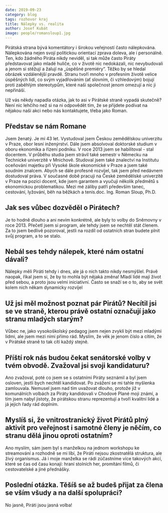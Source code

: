 ```yaml
---
date: 2019-09-23
category: blog
tags: rozhovor kraj 
title: Nálepky vs. realita
author: Josef Kubát
image: people/romansloup1.jpg
---
```


Pirátská strana bývá komentátory i širokou veřejností často nálepkována. Nálepkována nejen svojí politickou orientací zprava doleva, ale i personálně. Ten, kdo žádného Piráta nikdy neviděl, si tak může často Piráty představovat jako mladé huliče, co v životě nic nedokázali, nic nevybudovali a jenom si stěžují a žalují na „úspěšné premiéry“. Těžko by se hledal obrázek vzdálenější pravdě. Stranu tvoří mnoho v profesním životě velice úspěšných lidí, co svým vyjadřováním (ať slovním, či vzhledovým) bojují proti zaběhlým stereotypům, které naši společnost jenom omezují a nic ji nepřináší.

Už vás někdy napadla otázka, jak to asi v Pirátské straně vypadá skutečně? Není nic lehčího než si na ni odpovědět tím, že se přijdete podívat na nějakou naši akci nebo nás kontaktujete, třeba jako Roman.

## Představ se nám Romane
Jsem ženatý. Je mi 43 let. Vystudoval jsem Českou zemědělskou univerzitu v Praze, obor lesní inženýrství. Dále jsem absolvoval doktorské studium v oboru ekonomika a řízení podniku. V roce 2013 jsem se habilitoval - stal docentem. V průběhu studia jsem strávil také semestr v Německu na Technické univerzitě v Mnichově. Studoval jsem také znalectví na Institutu oceňování majetku při Vysoké škole ekonomické v Praze a jsem také soudním znalcem. Abych se dále profesně rozvíjel, tak jsem před nedávnem dostudoval práva. V současné době pracuji na České zemědělské univerzitě v Praze na pozici docent, kde jsem garantem a vyučuji několik předmětů s ekonomickou problematikou. Mezi mé záliby patří především tanec, cestování, lyžování, běh na běžkách a tenis.doc. Ing. Roman Sloup, Ph.D.

## Jak ses vůbec dozvěděl o Pirátech?
Je to hodně dlouho a ani nevím konkrétně, ale byly to volby do Sněmovny v roce 2013. Přečetl jsem si program, ale tehdy jsem se nechtěl stát členem. Za to jsem bedlivě pozoroval, jestli na rozdíl od ostatních stran budete plnit svůj program, a to se stalo.

## Nebál ses tehdy nálepek, které nám ostatní dávali?
Nálepky měli Piráti tehdy i dnes, ale já o nich takto nikdy nesmýšlel. Právě naopak, říkal jsem si, že by to mohla být nějaká změna! Mladí lidé mají život před sebou, a proto jsou velmi iniciativní. Často se snaží se o to, aby se svět kolem nich někam dynamicky rozvíjel

## Už jsi měl možnost poznat pár Pirátů? Necítil jsi se ve straně, kterou právě ostatní označují jako stranu mladých starým?
Vůbec ne, jako vysokoškolský pedagog jsem nejen zvyklí být mezi mladými lidmi, ale jsem mezi nimi přímo rád. Myslím, že věk je jenom číslo a cítím, že v Pirátské straně to tak cítí každý stejně.

## Příští rok nás budou čekat senátorské volby v tvém obvodě. Zvažoval jsi svoji kandidaturu?
Ano zvažoval, poté co jsem se s ostatními Piráty seznámil a byl jsem osloven, jestli bych nechtěl kandidovat. Po zvážení se mi tahle myšlenka zamlouvala. Nemusel jsem nad tím uvažovat dlouho, protože již v komunálních volbách za Piráty kandidovali v Chodové Plané moji známí, a tím jsem nabyl jistoty, že pirátskou stranu reprezentují a tvoří kvalitní lidé a já jejich řady rád doplním.

## Myslíš si, že vnitrostranický život Pirátů plný aktivit pro veřejnost i samotné členy je něčím, co stranu dělá jinou oproti ostatním?
Ano myslím, sám jsem byl s manželkou na jednom workshopu ke streamování a rozhodně se mi líbí, že Piráti nejsou zkostnatělá struktura, ale živý organismus. Já i moje manželka se rádi zúčastníme více takových akcí, které se čas od času konají: hraní stolních her, promítání filmů, či cestovatelské a jiné přednášky.

## Poslední otázka. Těšíš se až budeš přijat za člena se vším všudy a na další spolupráci?
No jasně, Piráti jsou jasná volba!
